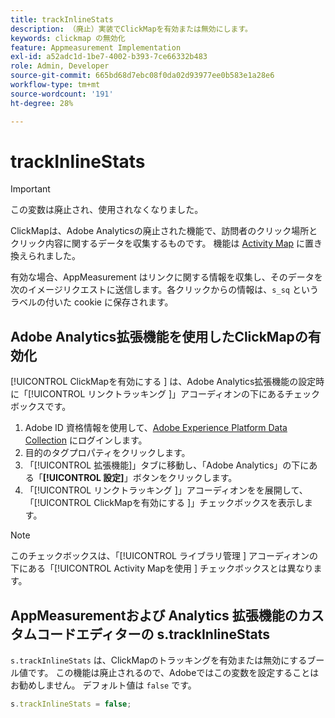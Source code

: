 ```yaml
---
title: trackInlineStats
description: （廃止）実装でClickMapを有効または無効にします。
keywords: clickmap の無効化
feature: Appmeasurement Implementation
exl-id: a52adc1d-1be7-4002-b393-7ce66332b483
role: Admin, Developer
source-git-commit: 665bd68d7ebc08f0da02d93977ee0b583e1a28e6
workflow-type: tm+mt
source-wordcount: '191'
ht-degree: 28%

---
```


# trackInlineStats

>[!IMPORTANT]
>
>この変数は廃止され、使用されなくなりました。

ClickMapは、Adobe Analyticsの廃止された機能で、訪問者のクリック場所とクリック内容に関するデータを収集するものです。 機能は [Activity Map](/help/analyze/activity-map/overview.md) に置き換えられました。

有効な場合、AppMeasurement はリンクに関する情報を収集し、そのデータを次のイメージリクエストに送信します。各クリックからの情報は、`s_sq` というラベルの付いた cookie に保存されます。

## Adobe Analytics拡張機能を使用したClickMapの有効化

[!UICONTROL ClickMapを有効にする ] は、Adobe Analytics拡張機能の設定時に「[!UICONTROL  リンクトラッキング ]」アコーディオンの下にあるチェックボックスです。

1. Adobe ID 資格情報を使用して、[Adobe Experience Platform Data Collection](https://experience.adobe.com/data-collection) にログインします。
2. 目的のタグプロパティをクリックします。
3. 「[!UICONTROL 拡張機能]」タブに移動し、「Adobe Analytics」の下にある「**[!UICONTROL 設定]**」ボタンをクリックします。
4. 「[!UICONTROL  リンクトラッキング ]」アコーディオンをを展開して、「[!UICONTROL ClickMapを有効にする ]」チェックボックスを表示します。

>[!NOTE]
>
>このチェックボックスは、「[!UICONTROL  ライブラリ管理 ] アコーディオンの下にある「[!UICONTROL Activity Mapを使用 ] チェックボックスとは異なります。

## AppMeasurementおよび Analytics 拡張機能のカスタムコードエディターの s.trackInlineStats

`s.trackInlineStats` は、ClickMapのトラッキングを有効または無効にするブール値です。 この機能は廃止されるので、Adobeではこの変数を設定することはお勧めしません。 デフォルト値は `false` です。

```js
s.trackInlineStats = false;
```
